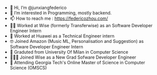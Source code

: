 - 👋 Hi, I’m @junxiangfederico
- 👀 I’m interested in Programming, mostly backend.
- 📫 How to reach me : https://federicozhou.com/ 
- 🧑‍💻 Worked at Wise (formerly Transferwise) as an Software Developer Engineer Intern
- 🧰 Worked at Huawei as a Technical Engineer intern
- 🤓 Joined Amazon (Music ML, Personalisation and Suggestion) as Software Developer Engineer Intern
- 🫡 Graduted from University Of Milan in Computer Science
- 🧑🏼‍🎓 Joined Wise as a New Grad Sofware Developer Engineer
- 📖 Attending Georgia Tech's Online Master of Science in Computer Science (OMSCS)
<!---
junxiangfederico/junxiangfederico is a ✨ special ✨ repository because its `README.md` (this file) appears on your GitHub profile.
You can click the Preview link to take a look at your changes.
--->
